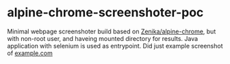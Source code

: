 # alpine-chrome-screenshoter-poc

Minimal webpage screenshoter build based on [Zenika/alpine-chrome](https://github.com/Zenika/alpine-chrome), but with non-root user, and haveing mounted directory for results. 
Java application with selenium is used as entrypoint.
Did just example screenshot of [example.com](http:/example.com)
